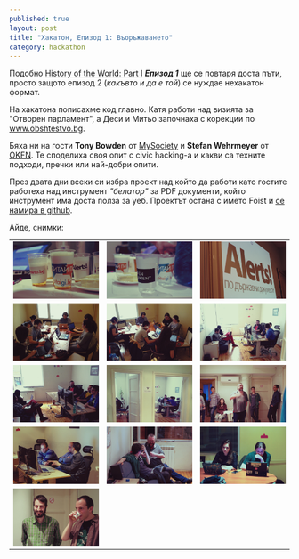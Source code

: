 ```yaml
---
published: true
layout: post
title: "Хакатон, Епизод 1: Въоръжаването"
category: hackathon
---
```


Подобно [History of the World: Part I](http://www.imdb.com/title/tt0082517/) ***Епизод 1*** ще се повтаря доста пъти, просто защото епизод 2 (*какъвто и да е той*) се нуждае нехакатон формат.

На хакатона пописахме код главно. Катя работи над визията за "Отворен парламент", а Деси и Митьо започнаха с корекции по www.obshtestvo.bg.

Бяха ни на гости **Tony Bowden** от [MySociety](http://mysociety.org/) и **Stefan Wehrmeyer** от [OKFN](http://okfn.org/). Те споделиха своя опит с civic hacking-a и какви са техните подходи, пречки или най-добри опити.

През двата дни всеки си избра проект над който да работи като гостите работеха над инструмент *"белатор"* за PDF документи, който инструмент има доста полза за уеб. Проектът остана с името Foist и [се намира в github](https://github.com/obshtestvo/foist).

Айде, снимки:

<table>
    <tr>
        <td>
            <a href="media/hack-04-14/IMG_1361.jpg" class="thumbnail">
                <img src="media/hack-04-14/IMG_1361.jpg">
            </a>
        </td>
        <td>
            <a href="media/hack-04-14/IMG_1362.jpg" class="thumbnail">
                <img src="media/hack-04-14/IMG_1362.jpg">
            </a>
        </td>
        <td>
            <a href="media/hack-04-14/IMG_1365.jpg" class="thumbnail">
                <img src="media/hack-04-14/IMG_1365.jpg">
            </a>
        </td>
    </tr>
    <tr>
        <td>
            <a href="media/hack-04-14/IMG_2812.jpg" class="thumbnail">
                <img src="media/hack-04-14/IMG_2812.jpg">
            </a>
        </td>
        <td>
            <a href="media/hack-04-14/IMG_2815.jpg" class="thumbnail">
                <img src="media/hack-04-14/IMG_2815.jpg">
            </a>
        </td>
        <td>
            <a href="media/hack-04-14/IMG_2816.jpg" class="thumbnail">
                <img src="media/hack-04-14/IMG_2816.jpg">
            </a>
        </td>
    </tr>
    <tr>
        <td>
            <a href="media/hack-04-14/IMG_2817.jpg" class="thumbnail">
                <img src="media/hack-04-14/IMG_2817.jpg">
            </a>
        </td>
        <td>
            <a href="media/hack-04-14/IMG_2820.jpg" class="thumbnail">
                <img src="media/hack-04-14/IMG_2820.jpg">
            </a>
        </td>
        <td>
            <a href="media/hack-04-14/IMG_4160.jpg" class="thumbnail">
                <img src="media/hack-04-14/IMG_4160.jpg">
            </a>
        </td>
    </tr>
    <tr>
        <td>
            <a href="media/hack-04-14/IMG_4164.jpg" class="thumbnail">
                <img src="media/hack-04-14/IMG_4164.jpg">
            </a>
        </td>
        <td>
            <a href="media/hack-04-14/IMG_4165.jpg" class="thumbnail">
                <img src="media/hack-04-14/IMG_4165.jpg">
            </a>
        </td>
        <td>
            <a href="media/hack-04-14/IMG_4167.jpg" class="thumbnail">
                <img src="media/hack-04-14/IMG_4167.jpg">
            </a>
        </td>
    </tr>
    <tr>
        <td>
            <a href="media/hack-04-14/IMG_4168.jpg" class="thumbnail">
                <img src="media/hack-04-14/IMG_4168.jpg">
            </a>
        </td>
    </tr>
</table>